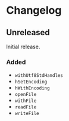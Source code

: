 <!--
SPDX-FileCopyrightText: 2020 Serokell <https://serokell.io/>

SPDX-License-Identifier: MPL-2.0
-->

# Changelog

## Unreleased

Initial release.

### Added

- `withUtf8StdHandles`
- `hSetEncoding`
- `hWithEncoding`
- `openFile`
- `withFile`
- `readFile`
- `writeFile`
